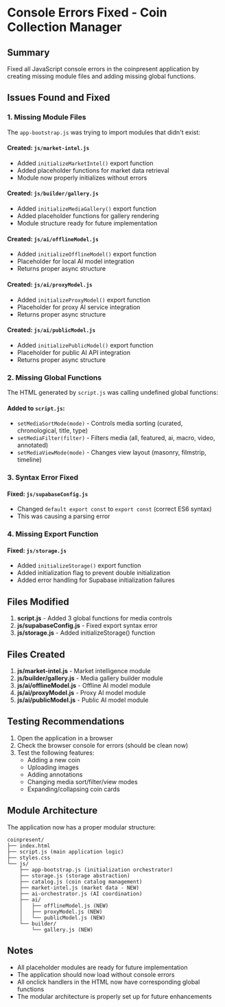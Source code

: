 # Console Errors Fixed - Coin Collection Manager

## Summary
Fixed all JavaScript console errors in the coinpresent application by creating missing module files and adding missing global functions.

## Issues Found and Fixed

### 1. Missing Module Files
The `app-bootstrap.js` was trying to import modules that didn't exist:

#### Created: `js/market-intel.js`
- Added `initializeMarketIntel()` export function
- Added placeholder functions for market data retrieval
- Module now properly initializes without errors

#### Created: `js/builder/gallery.js`
- Added `initializeMediaGallery()` export function
- Added placeholder functions for gallery rendering
- Module structure ready for future implementation

#### Created: `js/ai/offlineModel.js`
- Added `initializeOfflineModel()` export function
- Placeholder for local AI model integration
- Returns proper async structure

#### Created: `js/ai/proxyModel.js`
- Added `initializeProxyModel()` export function
- Placeholder for proxy AI service integration
- Returns proper async structure

#### Created: `js/ai/publicModel.js`
- Added `initializePublicModel()` export function
- Placeholder for public AI API integration
- Returns proper async structure

### 2. Missing Global Functions
The HTML generated by `script.js` was calling undefined global functions:

#### Added to `script.js`:
- `setMediaSortMode(mode)` - Controls media sorting (curated, chronological, title, type)
- `setMediaFilter(filter)` - Filters media (all, featured, ai, macro, video, annotated)
- `setMediaViewMode(mode)` - Changes view layout (masonry, filmstrip, timeline)

### 3. Syntax Error Fixed
#### Fixed: `js/supabaseConfig.js`
- Changed `default export const` to `export const` (correct ES6 syntax)
- This was causing a parsing error

### 4. Missing Export Function
#### Fixed: `js/storage.js`
- Added `initializeStorage()` export function
- Added initialization flag to prevent double initialization
- Added error handling for Supabase initialization failures

## Files Modified

1. **script.js** - Added 3 global functions for media controls
2. **js/supabaseConfig.js** - Fixed export syntax error
3. **js/storage.js** - Added initializeStorage() function

## Files Created

1. **js/market-intel.js** - Market intelligence module
2. **js/builder/gallery.js** - Media gallery builder module
3. **js/ai/offlineModel.js** - Offline AI model module
4. **js/ai/proxyModel.js** - Proxy AI model module
5. **js/ai/publicModel.js** - Public AI model module

## Testing Recommendations

1. Open the application in a browser
2. Check the browser console for errors (should be clean now)
3. Test the following features:
   - Adding a new coin
   - Uploading images
   - Adding annotations
   - Changing media sort/filter/view modes
   - Expanding/collapsing coin cards

## Module Architecture

The application now has a proper modular structure:

```
coinpresent/
├── index.html
├── script.js (main application logic)
├── styles.css
└── js/
    ├── app-bootstrap.js (initialization orchestrator)
    ├── storage.js (storage abstraction)
    ├── catalog.js (coin catalog management)
    ├── market-intel.js (market data - NEW)
    ├── ai-orchestrator.js (AI coordination)
    ├── ai/
    │   ├── offlineModel.js (NEW)
    │   ├── proxyModel.js (NEW)
    │   └── publicModel.js (NEW)
    └── builder/
        └── gallery.js (NEW)
```

## Notes

- All placeholder modules are ready for future implementation
- The application should now load without console errors
- All onclick handlers in the HTML now have corresponding global functions
- The modular architecture is properly set up for future enhancements